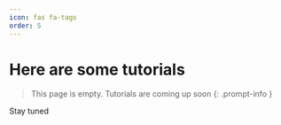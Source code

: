 ```yaml
---
icon: fas fa-tags
order: 5
---
```



# Here are some tutorials

> This page is empty. Tutorials are coming up soon
{: .prompt-info }

Stay tuned